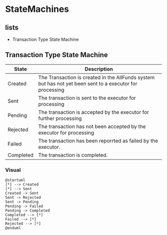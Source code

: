 # StateMachines

## lists
 - Transaction Type State Machine

## Transaction Type State Machine

State       | Description
------------|------------
Created     | The Transaction is created in the AllFunds system but has not yet been sent to a executor for processing
Sent        |  The transaction is sent to the executor for processing
Pending     | The transaction is accepted by the executor for further processing
Rejected    | The transaction has not been accepted by the executor for processing
Failed      | The transaction has been reporrted as failed by the executor.
Completed   | The transaction is completed.


### Visual
```kroki-plantuml
@startuml
[*] --> Created
[*] --> Sent
Created -> Sent
Sent -> Rejected
Sent -> Pending
Pending -> Failed
Pending -> Completed
Completed --> [*]
Failed --> [*]
Rejected --> [*]
@enduml
```